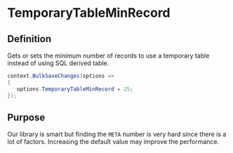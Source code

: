 # TemporaryTableMinRecord

## Definition
Gets or sets the minimum number of records to use a temporary table instead of using SQL derived table.


```csharp
context.BulkSaveChanges(options =>
{
   options.TemporaryTableMinRecord = 25;
});
```

## Purpose
Our library is smart but finding the `META` number is very hard since there is a lot of factors. Increasing the default value may improve the performance.